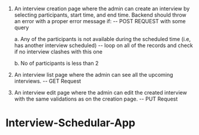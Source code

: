 
1. An interview creation page where the admin can create an interview by selecting participants, start time, and end time. Backend should throw an error with a proper error message if:                -- POST REQUEST  with some query

    a. Any of the participants is not available during the scheduled time (i.e, has another interview scheduled) -- loop on all of the records and check if no 
                                                                                                                    interview clashes with this one

    b. No of participants is less than 2 


2. An interview list page where the admin can see all the upcoming interviews.  -- GET Request

3. An interview edit page where the admin can edit the created interview with the same validations as on the creation page. -- PUT Request
# Interview-Schedular-App
